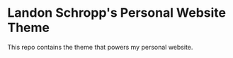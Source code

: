 # Landon Schropp's Personal Website Theme

This repo contains the theme that powers my personal website.
